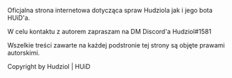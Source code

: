 Oficjalna strona internetowa dotycząca spraw Hudziola jak i jego bota HUiD'a.

W celu kontaktu z autorem zapraszam na DM Discord'a Hudziol#1581

Wszelkie treści zawarte na każdej podstronie tej strony są objęte prawami autorskimi.

Copyright by Hudziol | HUiD
